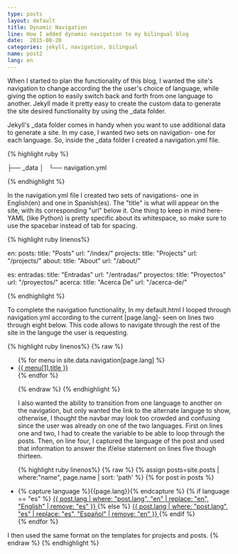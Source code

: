 ```yaml
---
type: posts
layout: default
title: Dynamic Navigation
line: How I added dynamic navigation to my bilingual blog
date:  2015-08-20 
categories: jekyll, navigation, bilingual 
name: post2
lang: en
---
```


When I started to plan the functionality of this blog, I wanted the site's navigation to change according the the user's choice of language, while giving the option to easily switch back and forth from one language to another. Jekyll made it pretty easy to create the custom data to generate the site desired functionality by using the _data folder. 

Jekyll's _data folder comes in handy when you want to use additional data to generate a site. In my case, I wanted two sets on navigation- one for each language. So, inside the _data folder I created a navigation.yml file.

{% highlight ruby %}

├── _data
│   └── navigation.yml

{% endhighlight %}

In the navigation.yml file I created two sets of navigations- one in English(en) and one in Spanish(es). The "title" is what will appear on the site, with its corresponding "url" below it. One thing to keep in mind here- YAML (like Python) is pretty specific about its whitespace, so make sure to use the spacebar instead of tab for spacing. 

{% highlight ruby linenos%}

en:
  posts:
    title: "Posts"
    url: "/index/"
  projects:
    title: "Projects"
    url: "/projects/"
  about:
    title: "About"
    url: "/about/"

es:
  entradas: 
    title: "Entradas"
    url: "/entradas/"
  proyectos:
    title: "Proyectos"
    url: "/proyectos/"
  acerca:
    title: "Acerca De"
    url: "/acerca-de/"

{% endhighlight %}

To complete the navigation functionality, In my default.html I looped through navigation.yml according to the current [page.lang]- seen on lines two through eight below. This code allows to navigate through the rest of the site in the languge the user is requesting. 

{% highlight ruby linenos%}
{% raw %}
            
<ul class="nav navbar-nav pull-right">
    {% for menu in site.data.navigation[page.lang] %}
    <li class="list-inline">
    	<a href="{{ menu[1].url }}">{{ menu[1].title }}</a>
    </li>
    {% endfor %}

{% endraw %}
{% endhighlight %}

I also wanted the ability to transition from one language to another on the navigation, but only wanted the link to the alternate languge to show, otherwise, I thought the navbar may look too crowded and confusing since the user was already on one of the two languages. First on lines one and two, I had to create the variable to be able to loop through the posts. Then, on line four, I captured the language of the post and used that information to answer the if/else statement on lines five though thirteen. 

{% highlight ruby linenos%}
{% raw %}
    {% assign posts=site.posts | where:"name", page.name | sort: 'path' %} 
    {% for post in posts %}
    <li class="lang">
        {% capture language %}{{page.lang}}{% endcapture %} 
        {% if language == "es" %}
        	<a href="{{ post.url }}" class="{{ post.lang }}">
        		{{ post.lang | where: "post.lang", "en" | replace: "en", "English" | remove: "es" }}
        	</a> 
        {% else %}
        	<a href="{{ post.url }}" class="{{ post.lang }}">
        		{{ post.lang | where: "post.lang", "es" | replace: "es", "Español" | remove: "en" }}
        	</a> 
        {% endif %}
    </li>
    {% endfor %}
</ul>
I then used the same format on the templates for projects and posts.
{% endraw %}
{% endhighlight %}   



